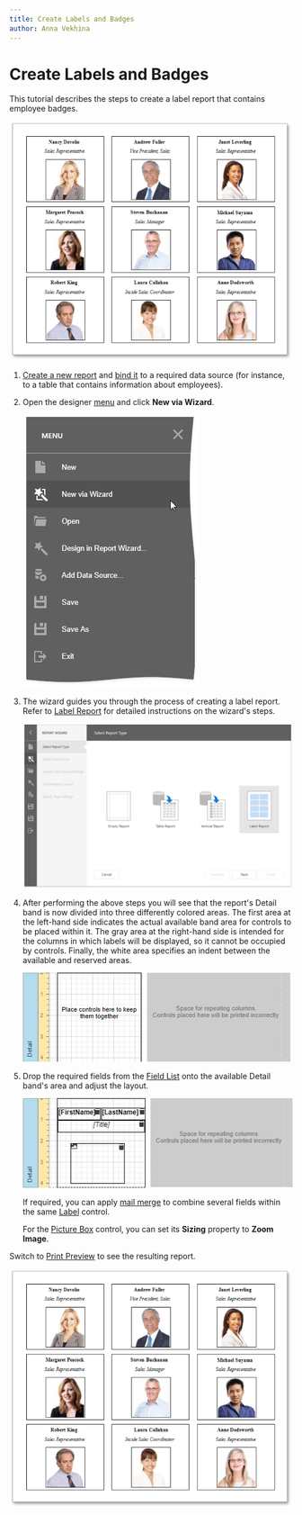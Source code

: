 ```yaml
---
title: Create Labels and Badges
author: Anna Vekhina
---
```

# Create Labels and Badges

This tutorial describes the steps to create a label report that contains employee badges.

![](../../../images/eurd-web-label-report-result.png)

1. [Create a new report](../add-new-reports.md) and [bind it](../bind-to-data.md) to a required data source (for instance, to a table that contains information about employees).

2. Open the designer [menu](../report-designer-tools/menu.md) and click **New via Wizard**.

    ![](../../../images/eurd-web-report-design-in-report-wizard.png)

3. The wizard guides you through the process of creating a label report. Refer to [Label Report](../report-designer-tools/report-wizard/label-report.md) for detailed instructions on the wizard's steps. 

    ![](../../../images/eurd-web-fullscreen-report-wizard-label-report.png)

4. After performing the above steps you will see that the report's Detail band is now divided into three differently colored areas. The first area at the left-hand side indicates the actual available band area for controls to be placed within it. The gray area at the right-hand side is intended for the columns in which labels will be displayed, so it cannot be occupied by controls. Finally, the white area specifies an indent between the available and reserved areas.

    ![](../../../images/eurd-web-label-wizard-result.png)

5. Drop the required fields from the [Field List](../report-designer-tools/ui-panels/field-list.md) onto the available Detail band's area and adjust the layout.

    ![](../../../images/eurd-web-label-report-layout.png)

    If required, you can apply [mail merge](../use-report-elements/use-embedded-fields-mail-merge.md) to combine several fields within the same [Label](../use-report-elements/use-basic-report-controls/label.md) control.

    For the [Picture Box](../use-report-elements/use-basic-report-controls/picture-box.md) control, you can set its **Sizing** property to **Zoom Image**.

Switch to [Print Preview](../preview-print-and-export-reports.md) to see the resulting report.

![](../../../images/eurd-web-label-report-result.png)

